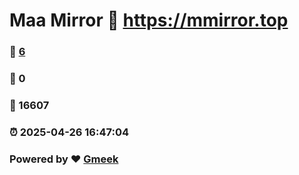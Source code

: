 # Maa Mirror :link: https://mmirror.top 
### :page_facing_up: [6](https://mmirror.top/tag.html) 
### :speech_balloon: 0 
### :hibiscus: 16607 
### :alarm_clock: 2025-04-26 16:47:04 
### Powered by :heart: [Gmeek](https://github.com/Meekdai/Gmeek)
